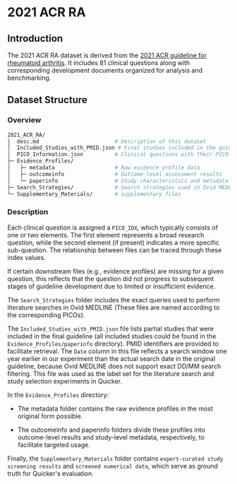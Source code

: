 # 2021 ACR RA
## Introduction
The 2021 ACR RA dataset is derived from the [2021 ACR guideline for rheumatoid arthritis](https://acrjournals.onlinelibrary.wiley.com/doi/10.1002/art.41752). It includes 81 clinical questions along with corresponding development documents organized for analysis and benchmarking.

## Dataset Structure
### Overview
```bash
2021_ACR_RA/
│  desc.md                        # Description of this dataset
│  Included_Studies_with_PMID.json # Final studies included in the guideline with PMIDs
│  PICO_Information.json          # Clinical questions with their PICO components
├─ Evidence_Profiles/
│   ├─ metadata                   # Raw evidence profile data
│   ├─ outcomeinfo                # Outcome-level assessment results
│   └─ paperinfo                  # Study characteristics and metadata
├─ Search_Strategies/             # Search strategies used in Ovid MEDLINE
└─ Supplementary_Materials/       # supplementary files
```

### Description

Each clinical question is assigned a `PICO_IDX`, which typically consists of one or two elements. The first element represents a broad research question, while the second element (if present) indicates a more specific sub-question. The relationship between files can be traced through these index values.

If certain downstream files (e.g., evidence profiles) are missing for a given question, this reflects that the question did not progress to subsequent stages of guideline development due to limited or insufficient evidence.

The `Search_Strategies` folder includes the exact queries used to perform literature searches in Ovid MEDLINE (These files are named according to the corresponding PICOs). 

The `Included_Studies_with_PMID.json` file lists partial studies that were included in the final guideline (all included studies could be found in the `Evidence_Profiles/paperinfo` directory). PMID identifiers are provided to facilitate retrieval. The `Date` column in this file reflects a search window one year earlier in our experiment than the actual search date in the original guideline, because Ovid MEDLINE does not support exact DD/MM search filtering. This file was used as the label set for the literature search and study selection experiments in Quicker.

In the `Evidence_Profiles` directory:

* The metadata folder contains the raw evidence profiles in the most original form possible.

* The outcomeinfo and paperinfo folders divide these profiles into outcome-level results and study-level metadata, respectively, to facilitate targeted usage.

Finally, the `Supplementary_Materials` folder contains `expert-curated study screening results` and `screened numerical data`, which serve as ground truth for Quicker's evaluation.


